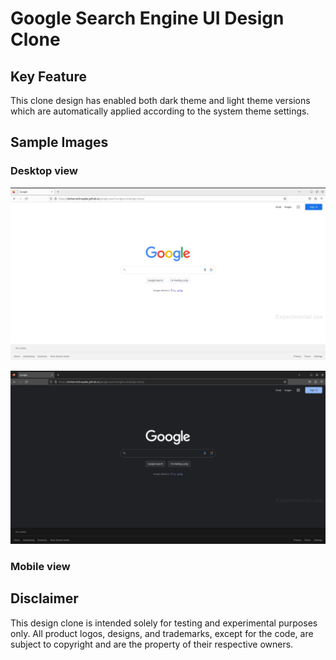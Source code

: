 # Google Search Engine UI Design Clone

## Key Feature
This clone design has enabled both dark theme and light theme versions which are automatically applied according to the system theme settings.

## Sample Images

### Desktop view

![Google UI Desin Clone - Light Theme](img/readme-file-img/google-ui-lightmode.png)

![Google UI Desin Clone - Dark Theme](img/readme-file-img/google-ui-darkmode.png)

### Mobile view

## Disclaimer
This design clone is intended solely for testing and experimental purposes only. All product logos, designs, and trademarks, except for the code, are subject to copyright and are the property of their respective owners.